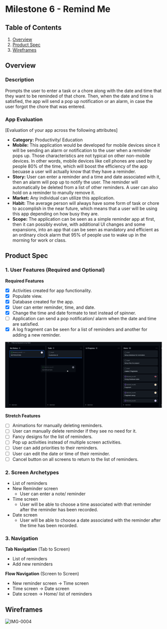 # Milestone 6 - Remind Me

## Table of Contents

1. [Overview](#Overview)
1. [Product Spec](#Product-Spec)
1. [Wireframes](#Wireframes)

## Overview

### Description

Prompts the user to enter a task or a chore along with the date and time that they want to be reminded of that chore. Then, when the date and time is satisfied, the app will send a pop up notification or an alarm, in case the user forgot the chore that was entered. 

### App Evaluation

[Evaluation of your app across the following attributes]
- **Category:** Productivity/ Education
- **Mobile:** This application would be developed for mobile devices since it will be sending an alarm or notification to the user when a reminder pops up. Those characteristics are not typical on other non-mobile devices. In other words, mobile devices like cell phones are used by people 80% of the time, which will boost the efficiency of the app becuase a user will actually know that they have a reminder.
- **Story:** User can enter a reminder and a time and date associated with it, then an alarm will pop up to notify the user. The reminder will automatically be deleted from a list of other reminders. A user can also hold on a reminder to manully remove it.
- **Market:** Any individual can utilize this application.
- **Habit:** The average person will always have some form of task or chore to accomplish in the near future, which means that a user will be using this app depending on how busy they are. 
- **Scope:** The application can be seen as a simple reminder app at first, then it can possibly evolve, with additional UI changes and some expansions, into an app that can be seen as mandatory and efficient as an ordinary clock alarm that 95% of people use to wake up in the morning for work or class.

## Product Spec

### 1. User Features (Required and Optional)

**Required Features**

* [X] Activities created for app functionality.
* [X] Populate view.
* [X] Database created for the app.
* [X] User can enter reminder, time, and date.
* [X] Change the time and date formate to text instead of spinner.
* [ ] Application can send a pop notification/ alarm when the date and time are satisfied.
* [X] A log fragment can be seen for a list of reminders and another for adding a new reminder.

<img src='Week111.gif' title='Video Walkthrough' width='' alt='Video Walkthrough' />

**Stretch Features**

* [ ] Animations for manually deleting reminders.
* [ ] User can manually delete reminder if they see no need for it.
* [ ] Fancy designs for the list of reminders.
* [ ] Pop up activities instead of multiple screen activities.
* [ ] User can add priorities to their reminders.
* [ ] User can edit the date or time of their reminder.
* [ ] Cancel button on all screens to return to the list of reminders.

### 2. Screen Archetypes

- List of reminders
- New Reminder screen
  - User can enter a note/ reminder
- Time screen
  - User will be able to choose a time associated with that reminder after the reminder has been recorded.
- Date screen
  - User will be able to choose a date associated with the reminder after the time has been recorded.

### 3. Navigation

**Tab Navigation** (Tab to Screen)

* List of reminders
* Add new reminders

**Flow Navigation** (Screen to Screen)

- New reminder screen -> Time screen
- Time screen -> Date screen
- Date screen -> Home/ list of reminders


## Wireframes
![IMG-0004](https://user-images.githubusercontent.com/111332329/194975566-d8705d03-fec4-4bb0-b33e-dbb3d71e0f22.jpg)


